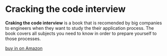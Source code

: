 # Cracking the code interview

**Craking  the code interview** is a book that is recomended by big companies
to engineers when they want to study the their application process. The book
covers all subjects you need to know in order to prepare yourself to those
processes.

[buy in on Amazon](https://www.amazon.com/Cracking-Coding-Interview-Programming-Questions/dp/0984782850)
